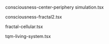 consciousness-center-periphery simulation.tsx

consciousness-fractal2.tsx

fractal-cellular.tsx

tqm-living-system.tsx
